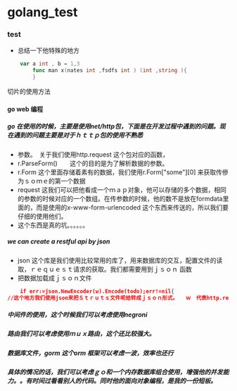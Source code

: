 # golang_test
### test
 - 总结一下他特殊的地方
```go
    var a int , b = 1,3 
		func man x(nates int ,fsdfs int ) (int ,string ){
		}
```
切片的使用方法

#### go web 编程
##### go 在使用的时候，主要是使用net/http包，下面是在开发过程中遇到的问题。现在遇到的问题主要是对于ｈｔｔｐ包的使用不熟悉
- 参数。　关于我们使用http.request 这个包对应的函数，
- r.ParseForm()　　这个的目的是为了解析数据的参数。
- r.Form  这个里面存储着素有的数据，我们使用r.Form["some"][0]  来获取传傪为ｓｏｍｅ的第一个数据
- request 这我们可以把他看成一个ｍａｐ对象，他可以存储的多个数据，相同的参数的时候对应的一个数组。在传参数的时候，他的数不是放在formdata里面的，而是使用的x-www-form-urlencoded 这个东西来传送的，所以我们要仔细的使用他们。
- 这个东西是真的坑。。。。。。
##### we can create a restful api by json
- json 这个库是我们使用比较常用的库了，用来数据库的交互，配置文件的读取，ｒｅｑｕｅｓｔ请求的获取。我们都需要用到ｊｓｏｎ 函数
- 把数据加载成ｊｓｏｎ文件
```json
	if err:=json.NewEncoder(w).Encode(todo);err!=nil{
//这个地方我们使用json来把Ｓｔｒｕｔｓ文件呢给转成ｊｓｏｎ形式。　　ｗ　代表http.responseWriter ,todo 代表了一个struct 文件，
  ```
##### 中间件的使用，这个时候我们可以考虑使用negroni 
##### 路由我们可以考虑使用ｍｕｘ路由，这个还比较强大。
##### 数据库文件，gorm 这个orm 框架可以考虑一波，效率也还行
##### 具体的情况的话，我们可以考虑ｇｏ和一个内存数据库组合使用，增强他的并发能力。。有时间过看看别人的代码。同时他的面向对象编程，是我的一份短板。